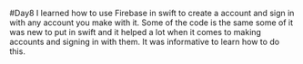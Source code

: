 #Day8
I learned how to use Firebase in swift to create a account and sign in with any account you make with it. Some of the code is the same some of it was new to put in swift and it helped a lot when it comes to making accounts and signing in with them. It was informative to learn how to do this.
